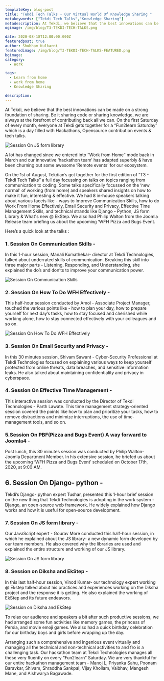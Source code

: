 ```yaml
---
templateKey: blog-post
title: "Tekdi Tech Talks - Our Virtual World Of Knowledge Sharing "
metakeywords: ["Tekdi Tech Talks","Knowledge Sharing"]
metadescription: At Tekdi, we believe that the best innovations can be made on a strong foundation of sharing. Be it sharing code or sharing knowledge, we are always at the forefront of contributing back all we can.
ogimage: /img/blog/T3-TEKDI-TECH-TALKS.png

date: 2020-08-18T12:00:00.000Z
featuredpost: true
author: Shubham Kulkarni
featuredimage: /img/blog/T3-TEKDI-TECH-TALKS-FEATURED.png
bgimage:
category: 
  - Work

tags:
  - Learn from home
  - work from home
  - Knowledge Sharing

description:
---
```


At Tekdi, we believe that the best innovations can be made on a strong foundation of sharing. Be it sharing code or sharing knowledge, we are always at the forefront of contributing back all we can. On the first Saturday of every month, everyone at Tekdi gets together for a “Fun2learn Saturday” which is a day filled with Hackathons, Opensource contribution events & tech talks.

![Session On JS form library](T3-TEKDI-TECH-TALKS.png "Session On JS form library")

A lot has changed since we entered into “Work from Home” mode back in March and our innovative ‘hackathon team’ has adapted superbly & have been churning out some awesome ‘Remote events’ for our ecosystem.

On the 1st of August, Tekdian’s got together for the first edition of “T3 - Tekdi Tech Talks” a full day focussing on talks on topics ranging from communication to coding.  Some talks specifically focussed on the ‘new normal’ of working (from home) and speakers shared insights on how to make it fun, interesting & effective.
We had 8 in-house speakers talking about various facets like - ways to Improve Communication Skills, how to do Work From Home Effectively, Email Security and Privacy, Effective Time Management Skills, and technical strands like Django - Python, JS form Library & What's new @ EkStep. We also had Philip Walton from the Joomla Release team briefing us about the upcoming ‘WFH Pizza and Bugs Event.

Here’s a quick look at the talks :


### 1. Session On Communication Skills - 

In this 1-hour session, Manali Kumathekar- director at Tekdi Technologies, talked about underrated skills of communication. Breaking this skill into three major parts - Listening, Responding, and Understanding, she explained the do’s and don’ts to improve your communication power.

![Session On Communication Skills](t3-communication-skill.png "Session On Communication Skills")

### 2. Session On How To Do WFH Effectively -

This half-hour session conducted by Amol - Associate Project Manager, touched the various points like - how to plan your day, how to prepare yourself for next day’s tasks, how to stay focused and cherished while working alone, how to stay connected effectively with your colleagues and so on.

![Session On How To Do WFH Effectively](t3-whf-effectively.png "Session On How To Do WFH Effectively")

### 3. Session On Email Security and Privacy -
In this 30 minutes session, Shivam Sawant - Cyber-Security Professional at Tekdi Technologies focused on explaining various ways to keep yourself protected from online threats, data breaches, and sensitive information leaks. He also talked about maintaining confidentiality and privacy in cyberspace.



### 4. Session On Effective Time Management -
This interactive session was conducted by the Director of Tekdi Technologies - Parth Lawate. This time management strategy-oriented session covered the points like how to plan and prioritize your tasks, how to remove distractions and minimize interruptions, the use of time-management tools, and so on. 

### 5.Session On PBF(Pizza and Bugs Event) A way forward to Joomla4 -
 Post lunch, this 30 minutes session was conducted by Philip Walton- Joomla Department Member. In his extensive session, he briefed us about the upcoming ‘WFH Pizza and Bugs Event’ scheduled on October 17th, 2020, at 9:00 AM.

## 6. Session On Django- python - 
Tekdi’s Django- python expert Tushar, presented this 1-hour brief session on the new thing that Tekdi Technologies is adopting in the work system - Django, an open-source web framework. He widely explained how Django works and how it is useful for open-source development.

### 7. Session On JS form library - 
Our JavaScript expert - Gourav More conducted this half-hour session, in which he explained about the JS library- a new dynamic form developed by our team members. He also covered why the libraries are used and explained the entire structure and working of our JS library.

![Session On JS form library](t3-js-form.png "Session On JS form library")

### 8. Session on Diksha and EkStep -
In this last half-hour session, Vinod Kumar- our technology expert working @ Ekstep talked about his practices and experiences working on the Diksha project and the response it is getting. He also explained the working of EkStep and its future endeavors.

 ![Session on Diksha and EkStep ](t3-ekstep.png "Session on Diksha and EkStep ")

To relax our audience and speakers a bit after such productive sessions, we had arranged some fun activities like memory games, the princess of Persia, and movie emoji games. We also had a quick birthday celebration for our birthday boys and girls before wrapping up the day. 

Arranging such a comprehensive and ingenious event virtually and managing all the technical and non-technical activities to and fro is a challenging task. Our hackathon team at Tekdi Technologies manages all these very fluently on every “Fun2learn” Saturday. We are very thankful for our entire hackathon management team - Manoj L, Priyanka Sahu, Poonam Baravkar, Shivam, Shraddha Sankpal, Vijay Khollam, Vaibhav,  Mangesh Mane, and Aishwarya Bagawade. 
